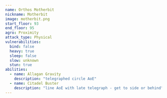 ```yaml
---
name: Orthos Motherbit
nickname: Motherbit
image: motherbit.png
start_floor: 93
end_floor: 95
agro: Proximity
attack_type: Physical
vulnerabilities:
  bind: false
  heavy: true
  sleep: false
  slow: unknown
  stun: true
abilities:
  - name: Allagan Gravity
    description: "telegraphed circle AoE"
  - name: Citadel Buster
    description: "line AoE with late telegraph - get to side or behind"
---
```

